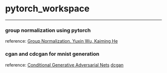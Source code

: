 # pytorch_workspace

---

### group normalization using pytorch
reference: [Group Normalization. Yuxin Wu, Kaiming He](https://arxiv.org/pdf/1803.08494.pdf)


### cgan and cdcgan for mnist generation
reference: 
[Conditional Generative Adversarial Nets](https://arxiv.org/pdf/1411.1784.pdf)
[dcgan]()